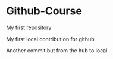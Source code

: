 # Github-Course
My first repository

My first local contribution for github

Another commit but from the hub to local
